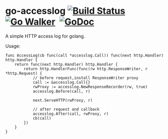 # go-accesslog [![Build Status](https://travis-ci.org/timestee/go-accesslog.svg?branch=master)](https://travis-ci.org/timestee/go-accesslog) [![Go Walker](https://gowalker.org/api/v1/badge)](https://gowalker.org/github.com/timestee/go-accesslog)  [![GoDoc](https://godoc.org/github.com/timestee/go-accesslog?status.svg)](https://godoc.org/github.com/timestee/go-accesslog)

A simple HTTP access log for golang.

Usage:

```golang
func AccessLog(cb func(call *accesslog.Call)) func(next http.Handler) http.Handler {
	return func(next http.Handler) http.Handler {
		return http.HandlerFunc(func(rw http.ResponseWriter, r *http.Request) {
			// before request,install ResponseWriter proxy
			call := &accesslog.Call{}
			rwProxy := accesslog.NewResponseRecorder(rw, true)
			accesslog.Before(call, r)

			next.ServeHTTP(rwProxy, r)

			// after request and callback
			accesslog.After(call, rwProxy, r)
			cb(call)
		})
	}
}
```
